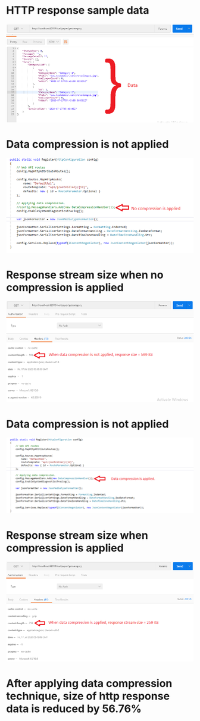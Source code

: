 <h1>HTTP response sample data</h1>

![Screenshot](wiki-images/http_response_data.png)

<h1>Data compression is not applied</h1>

![Screenshot](wiki-images/no_compression_applied.png)

<h1>Response stream size when no compression is applied</h1>

![Screenshot](wiki-images/no_compression_applied_response_size.png)

<h1>Data compression is not applied</h1>

![Screenshot](wiki-images/data_compression_applied.png)

<h1>Response stream size when compression is applied</h1>

![Screenshot](wiki-images/data_compression_applied_response_size.png)


<h1>After applying data compression technique, size of http response data is reduced by 56.76%</h1>
